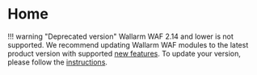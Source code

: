 # Home

!!! warning "Deprecated version"
    Wallarm WAF 2.14 and lower is not supported. We recommend updating Wallarm WAF modules to the latest product version with supported [new features](../updating-migrating/what-is-new/). To update your version, please follow the [instructions](../updating-migrating/nginx-modules/).